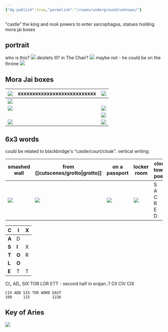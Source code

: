 ```yaml
---
{"dg-publish":true,"permalink":"/rooms/underground/unknown/"}
---
```


"castle" the king and rook powers to enter
sarcophagus, statues holding mora jai boxes

## portrait
who is this?
![](https://i.imgur.com/Bzbf27H.jpeg)
desilets III? in The Chair?
![](https://i.imgur.com/mFaNK3q.jpeg)
maybe not - he could be on the throne
![](https://i.imgur.com/Tu0ziar.png)

## Mora Jai boxes

| ![](https://i.imgur.com/t0tVouv.png) | xxxxxxxxxxxxxxxxxxxxxxxxxxx | ![](https://i.imgur.com/T7gaQta.png) |
| ------------------------------------ | --------------------------- | ------------------------------------ |
| ![](https://i.imgur.com/tNPUleC.png) |                             |                                      |
| ![](https://i.imgur.com/CVUv0Ts.png) |                             | ![](https://i.imgur.com/Wj4DaMH.png) |
|                                      |                             | ![](https://i.imgur.com/3VJot9V.png) |
| ![](https://i.imgur.com/sIXkraj.png) |                             | ![](https://i.imgur.com/PoEetoH.png) |

## 6x3 words
could be related to blackbridge's "castle/court/cloak". vertical writing:

| smashed wall                         | from [[cutscenes/grotto\|grotto]]                      | on a passport                        | locker room                          | clock tower poem           | draft novel                          | kennel                               | cloister                             |
| ------------------------------------ | ------------------------------------ | ------------------------------------ | ------------------------------------ | -------------------------- | ------------------------------------ | ------------------------------------ | ------------------------------------ |
| ![](https://i.imgur.com/pWedC5k.png) | ![](https://i.imgur.com/Gi8mxZl.png) | ![](https://i.imgur.com/grmsNuN.png) | ![](https://i.imgur.com/uSvpx0g.png) | S<br>A<br>C<br>R<br>E<br>D | ![](https://i.imgur.com/xgp5tFs.png) | ![](https://i.imgur.com/flZC23c.png) | ![](https://i.imgur.com/BGBobrt.png) |

| C     | I     | X   |
| ----- | ----- | --- |
| **A** | D     |     |
| **S** | **I** | X   |
| **T** | **O** | R   |
| **L** | **O** |     |
| **E** | T     | T   |
CI_ AD_ SIX TOR LOR ETT - second half in erajan..?
CII CIV CIX

```
CIX ADD SIX TOR WORD EAST
109     115          1226
```

## Key of Aries
![](https://i.imgur.com/ck1UA0V.jpeg)
